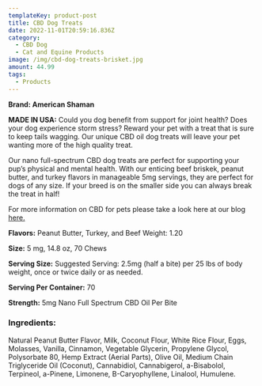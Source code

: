```yaml
---
templateKey: product-post
title: CBD Dog Treats
date: 2022-11-01T20:59:16.836Z
category:
  - CBD Dog
  - Cat and Equine Products
image: /img/cbd-dog-treats-brisket.jpg
amount: 44.99
tags:
  - Products
---
```



**Brand: American Shaman**

**MADE IN USA:** Could you dog benefit from support for joint health?  Does your dog experience storm stress? Reward your pet with a treat that is sure to keep tails wagging. Our unique CBD oil dog treats will leave your pet wanting more of the high quality treat.

Our nano full-spectrum CBD dog treats are perfect for supporting your pup’s physical and mental  health. With our enticing beef briskek, peanut butter,  and turkey  flavors in manageable 5mg servings, they are perfect for dogs of any size. If your breed is on the smaller  side you can always break the treat in half! 

For more information on CBD for pets please take a look here at our blog [here.](https://capitalamericanshaman.com/blog/cbd-oil-for-pets/)

**Flavors:** Peanut Butter, Turkey, and Beef Weight: 1.20

**Size:** 5 mg, 14.8 oz, 70 Chews

**Serving Size:** Suggested Serving: 2.5mg (half a bite) per 25 lbs of body weight, once or twice daily or as needed.

**Serving Per Container:** 70

**Strength:** 5mg Nano Full Spectrum CBD Oil Per Bite 

### **Ingredients:**

Natural Peanut Butter Flavor, Milk, Coconut Flour, White Rice Flour, Eggs, Molasses, Vanilla, Cinnamon, Vegetable Glycerin, Propylene Glycol, Polysorbate 80, Hemp Extract (Aerial Parts), Olive Oil, Medium Chain Triglyceride Oil (Coconut), Cannabidiol, Cannabigerol, a-Bisabolol, Terpineol, a-Pinene, Limonene, B-Caryophyllene, Linalool, Humulene.